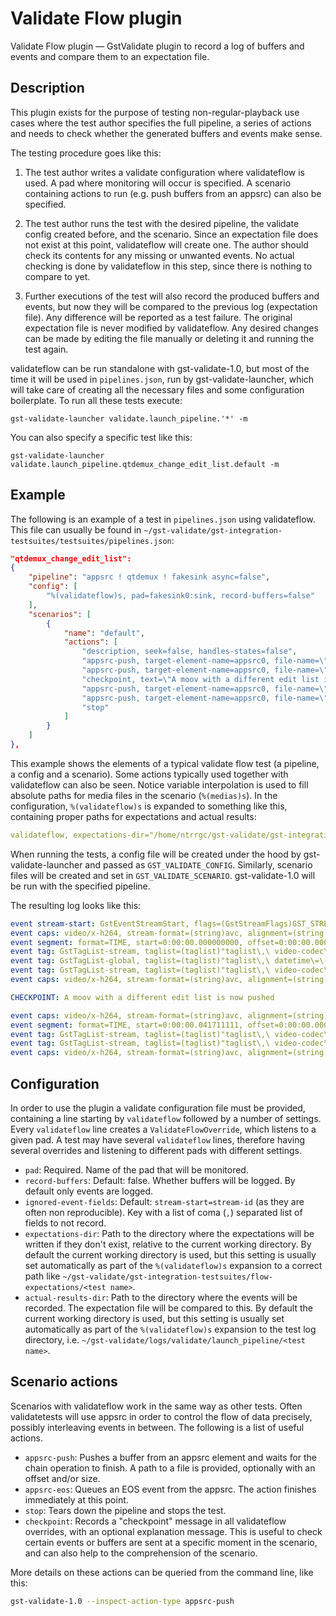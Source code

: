 # Validate Flow plugin

Validate Flow plugin &mdash; GstValidate plugin to record a log of buffers and events and compare them to an expectation file.

## Description

This plugin exists for the purpose of testing non-regular-playback use cases where the test author specifies the full pipeline, a series of actions and needs to check whether the generated buffers and events make sense.

The testing procedure goes like this:

1. The test author writes a validate configuration where validateflow is used. A pad where monitoring will occur is specified. A scenario containing actions to run (e.g. push buffers from an appsrc) can also be specified.

2. The test author runs the test with the desired pipeline, the validate config created before, and the scenario. Since an expectation file does not exist at this point, validateflow will create one. The author should check its contents for any missing or unwanted events. No actual checking is done by validateflow in this step, since there is nothing to compare to yet.

3. Further executions of the test will also record the produced buffers and events, but now they will be compared to the previous log (expectation file). Any difference will be reported as a test failure. The original expectation file is never modified by validateflow. Any desired changes can be made by editing the file manually or deleting it and running the test again.

validateflow can be run standalone with gst-validate-1.0, but most of the time it will be used in `pipelines.json`, run by gst-validate-launcher, which will take care of creating all the necessary files and some configuration boilerplate. To run all these tests execute:

    gst-validate-launcher validate.launch_pipeline.'*' -m

You can also specify a specific test like this:

    gst-validate-launcher validate.launch_pipeline.qtdemux_change_edit_list.default -m

## Example

The following is an example of a test in `pipelines.json` using validateflow. This file can usually be found in `~/gst-validate/gst-integration-testsuites/testsuites/pipelines.json`:

``` json
"qtdemux_change_edit_list":
{
    "pipeline": "appsrc ! qtdemux ! fakesink async=false",
    "config": [
        "%(validateflow)s, pad=fakesink0:sink, record-buffers=false"
    ],
    "scenarios": [
        {
            "name": "default",
            "actions": [
                "description, seek=false, handles-states=false",
                "appsrc-push, target-element-name=appsrc0, file-name=\"%(medias)s/fragments/car-20120827-85.mp4/init.mp4\"",
                "appsrc-push, target-element-name=appsrc0, file-name=\"%(medias)s/fragments/car-20120827-85.mp4/media1.mp4\"",
                "checkpoint, text=\"A moov with a different edit list is now pushed\"",
                "appsrc-push, target-element-name=appsrc0, file-name=\"%(medias)s/fragments/car-20120827-86.mp4/init.mp4\"",
                "appsrc-push, target-element-name=appsrc0, file-name=\"%(medias)s/fragments/car-20120827-86.mp4/media2.mp4\"",
                "stop"
            ]
        }
    ]
},
```

This example shows the elements of a typical validate flow test (a pipeline, a config and a scenario). Some actions typically used together with validateflow can also be seen. Notice variable interpolation is used to fill absolute paths for media files in the scenario (`%(medias)s`). In the configuration, `%(validateflow)s` is expanded to something like this, containing proper paths for expectations and actual results:

``` yaml
validateflow, expectations-dir="/home/ntrrgc/gst-validate/gst-integration-testsuites/flow-expectations/qtdemux_change_edit_list", actual-results-dir="/home/ntrrgc/gst-validate/logs/validate/launch_pipeline/qtdemux_change_edit_list"
```

When running the tests, a config file will be created under the hood by gst-validate-launcher and passed as `GST_VALIDATE_CONFIG`. Similarly, scenario files will be created and set in `GST_VALIDATE_SCENARIO`. gst-validate-1.0 will be run with the specified pipeline.

The resulting log looks like this:

``` yaml
event stream-start: GstEventStreamStart, flags=(GstStreamFlags)GST_STREAM_FLAG_NONE, group-id=(uint)1;
event caps: video/x-h264, stream-format=(string)avc, alignment=(string)au, level=(string)2.1, profile=(string)main, codec_data=(buffer)014d4015ffe10016674d4015d901b1fe4e1000003e90000bb800f162e48001000468eb8f20, width=(int)426, height=(int)240, pixel-aspect-ratio=(fraction)1/1;
event segment: format=TIME, start=0:00:00.000000000, offset=0:00:00.000000000, stop=none, time=0:00:00.000000000, base=0:00:00.000000000, position=0:00:00.000000000
event tag: GstTagList-stream, taglist=(taglist)"taglist\,\ video-codec\=\(string\)\"H.264\\\ /\\\ AVC\"\;";
event tag: GstTagList-global, taglist=(taglist)"taglist\,\ datetime\=\(datetime\)2012-08-27T01:00:50Z\,\ container-format\=\(string\)\"ISO\\\ fMP4\"\;";
event tag: GstTagList-stream, taglist=(taglist)"taglist\,\ video-codec\=\(string\)\"H.264\\\ /\\\ AVC\"\;";
event caps: video/x-h264, stream-format=(string)avc, alignment=(string)au, level=(string)2.1, profile=(string)main, codec_data=(buffer)014d4015ffe10016674d4015d901b1fe4e1000003e90000bb800f162e48001000468eb8f20, width=(int)426, height=(int)240, pixel-aspect-ratio=(fraction)1/1, framerate=(fraction)24000/1001;

CHECKPOINT: A moov with a different edit list is now pushed

event caps: video/x-h264, stream-format=(string)avc, alignment=(string)au, level=(string)3, profile=(string)main, codec_data=(buffer)014d401effe10016674d401ee8805017fcb0800001f480005dc0078b168901000468ebaf20, width=(int)640, height=(int)360, pixel-aspect-ratio=(fraction)1/1;
event segment: format=TIME, start=0:00:00.041711111, offset=0:00:00.000000000, stop=none, time=0:00:00.000000000, base=0:00:00.000000000, position=0:00:00.041711111
event tag: GstTagList-stream, taglist=(taglist)"taglist\,\ video-codec\=\(string\)\"H.264\\\ /\\\ AVC\"\;";
event tag: GstTagList-stream, taglist=(taglist)"taglist\,\ video-codec\=\(string\)\"H.264\\\ /\\\ AVC\"\;";
event caps: video/x-h264, stream-format=(string)avc, alignment=(string)au, level=(string)3, profile=(string)main, codec_data=(buffer)014d401effe10016674d401ee8805017fcb0800001f480005dc0078b168901000468ebaf20, width=(int)640, height=(int)360, pixel-aspect-ratio=(fraction)1/1, framerate=(fraction)24000/1001;
```

## Configuration

In order to use the plugin a validate configuration file must be provided, containing a line starting by `validateflow` followed by a number of settings. Every `validateflow` line creates a `ValidateFlowOverride`, which listens to a given pad. A test may have several `validateflow` lines, therefore having several overrides and listening to different pads with different settings.

 * `pad`: Required. Name of the pad that will be monitored.
 * `record-buffers`: Default: false. Whether buffers will be logged. By default only events are logged.
 * `ignored-event-fields`: Default: `stream-start=stream-id` (as they are often non reproducible). Key with a list of coma (`,`) separated list of fields to not record.
 * `expectations-dir`: Path to the directory where the expectations will be written if they don't exist, relative to the current working directory. By default the current working directory is used, but this setting is usually set automatically as part of the `%(validateflow)s` expansion to a correct path like `~/gst-validate/gst-integration-testsuites/flow-expectations/<test name>`.
 * `actual-results-dir`: Path to the directory where the events will be recorded. The expectation file will be compared to this. By default the current working directory is used, but this setting is usually set automatically as part of the `%(validateflow)s` expansion to the test log directory, i.e. `~/gst-validate/logs/validate/launch_pipeline/<test name>`.

## Scenario actions

Scenarios with validateflow work in the same way as other tests. Often validatetests will use appsrc in order to control the flow of data precisely, possibly interleaving events in between. The following is a list of useful actions.

 * `appsrc-push`: Pushes a buffer from an appsrc element and waits for the chain operation to finish. A path to a file is provided, optionally with an offset and/or size.
 * `appsrc-eos`: Queues an EOS event from the appsrc. The action finishes immediately at this point.
 * `stop`: Tears down the pipeline and stops the test.
 * `checkpoint`: Records a "checkpoint" message in all validateflow overrides, with an optional explanation message. This is useful to check certain events or buffers are sent at a specific moment in the scenario, and can also help to the comprehension of the scenario.

More details on these actions can be queried from the command line, like this:

``` bash
gst-validate-1.0 --inspect-action-type appsrc-push
```

